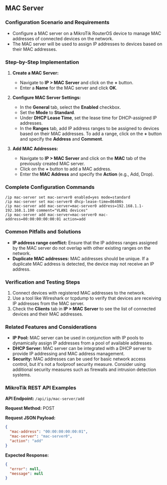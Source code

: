 ## MAC Server

### Configuration Scenario and Requirements

* Configure a MAC server on a MikroTik RouterOS device to manage MAC addresses of connected devices on the network.
* The MAC server will be used to assign IP addresses to devices based on their MAC addresses.

### Step-by-Step Implementation

1. **Create a MAC Server:**
   - Navigate to **IP > MAC Server** and click on the **+** button.
   - Enter a **Name** for the MAC server and click **OK**.

2. **Configure MAC Server Settings:**
   - In the **General** tab, select the **Enabled** checkbox.
   - Set the **Mode** to **Standard**.
   - Under **DHCP Lease Time**, set the lease time for DHCP-assigned IP addresses.
   - In the **Ranges** tab, add IP address ranges to be assigned to devices based on their MAC addresses. To add a range, click on the **+** button and specify the **Address** and **Comment**.

3. **Add MAC Addresses:**
   - Navigate to **IP > MAC Server** and click on the **MAC** tab of the previously created MAC server.
   - Click on the **+** button to add a MAC address.
   - Enter the **MAC Address** and specify the **Action** (e.g., Add, Drop).

### Complete Configuration Commands

```
/ip mac-server set mac-server0 enabled=yes mode=standard
/ip mac-server set mac-server0 dhcp-lease-time=86400s
/ip mac-server add mac-server=mac-server0 address=192.168.1.1-192.168.1.100 comment="VLAN1 devices"
/ip mac-server add mac-server=mac-server0 mac-address=00:00:00:00:00:01 action=add
```

### Common Pitfalls and Solutions

* **IP address range conflict:** Ensure that the IP address ranges assigned by the MAC server do not overlap with other existing ranges on the network.
* **Duplicate MAC addresses:** MAC addresses should be unique. If a duplicate MAC address is detected, the device may not receive an IP address.

### Verification and Testing Steps

1. Connect devices with registered MAC addresses to the network.
2. Use a tool like Wireshark or tcpdump to verify that devices are receiving IP addresses from the MAC server.
3. Check the **Clients** tab in **IP > MAC Server** to see the list of connected devices and their MAC addresses.

### Related Features and Considerations

* **IP Pool:** MAC server can be used in conjunction with IP pools to dynamically assign IP addresses from a pool of available addresses.
* **DHCP Server:** MAC server can be integrated with a DHCP server to provide IP addressing and MAC address management.
* **Security:** MAC addresses can be used for basic network access control, but it's not a foolproof security measure. Consider using additional security measures such as firewalls and intrusion detection systems.

### MikroTik REST API Examples

**API Endpoint:** `/api/ip/mac-server/add`

**Request Method:** POST

**Request JSON Payload:**

```json
{
  "mac-address": "00:00:00:00:00:01",
  "mac-server": "mac-server0",
  "action": "add"
}
```

**Expected Response:**

```json
{
  "error": null,
  "message": null
}
```
